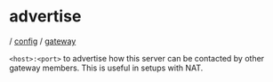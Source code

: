 # advertise

/ [config](/ref/config/index.md) / [gateway](/ref/config/config/gateway/index.md)

`<host>:<port>` to advertise how this server can be contacted by
other gateway members. This is useful in setups with NAT.
